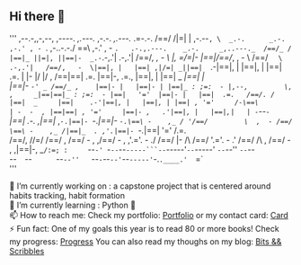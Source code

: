 ## Hi there 👋

'''
 ,--.-,,-,--,    ,----.                      _,.---._                         ,-.-.    _,.---._                                       .=-.-. 
/==/  /|=|  | ,-.--` , \  _.-.      _.-.   ,-.' , -  `.              ,-..-.-./  \==\ ,-.' , -  `.   .-.,.---.    _.-.     _,..---._  /==/_ / 
|==|_ ||=|, ||==|-  _.-`.-,.'|    .-,.'|  /==/_,  ,  - \             |, \=/\=|- |==|/==/_,  ,  - \ /==/  `   \ .-,.'|   /==/,   -  \|==|, |  
|==| ,|/=| _||==|   `.-|==|, |   |==|, | |==|   .=.     |            |- |/ |/ , /==|==|   .=.     |==|-, .=., |==|, |   |==|   _   _|==|  |  
|==|- `-' _ /==/_ ,    |==|- |   |==|- | |==|_ : ;=:  - |,--,         \, ,     _|==|==|_ : ;=:  - |==|   '='  |==|- |   |==|  .=.   /==/. /  
|==|  _     |==|    .-'|==|, |   |==|, | |==| , '='     /-\==\        | -  -  , |==|==| , '='     |==|- ,   .'|==|, |   |==|,|   | -`--`-`   
|==|   .-. ,|==|_  ,`-.|==|- `-._|==|- `-.\==\ -    ,_ / '/==/         \  ,  - /==/ \==\ -    ,_ /|==|_  . ,'.|==|- `-._|==|  '='   /.=.     
/==/, //=/  /==/ ,     /==/ - , ,/==/ - , ,'.='. -   ./  /==/          |-  /\ /==/   '.='. -   .' /==/  /\ ,  /==/ - , ,|==|-,   _`/:=; :    
`--`-' `-`--`--`-----```--`-----'`--`-----'  `--`--'' `--`--`          `--`  `--`      `--`--''   `--`-`--`--'`--`-----'`-.`.____.'  `=`     
 '''

<!--
**vicmoon/vicmoon** is a ✨ _special_ ✨ repository because its `README.md` (this file) appears on your GitHub profile.

Here are some ideas to get you started:

- 🔭 I’m currently working on ...
- 🌱 I’m currently learning ...
- 👯 I’m looking to collaborate on ...
- 🤔 I’m looking for help with ...
- 💬 Ask me about ...
- 📫 How to reach me: ...
- 😄 Pronouns: ...
- ⚡ Fun fact: ...
-->

🔭 I’m currently working on : a capstone project that is centered around habits tracking, habit formation <br>
🌱 I’m currently learning : Python 🐍 <br> 
📫 How to reach me: Check my portfolio: 
<a href="https://victoriamunteanuportfolio.net/contact">Portfolio</a> 
or my contact card: 
<a href="https://pythonnamecard-production.up.railway.app/">Card</a> 
<br>
⚡ Fun fact: One of my goals this year is to read 80 or more books! Check my progress: 
<a href="https://pythonsqliteandsqlalchemy-production.up.railway.app/">Progress</a> You can also read my thoughs on my blog: 
<a href="https://www.bitsandscribbles.com/api/v1/posts/" > Bits && Scribbles </a>
<br>




